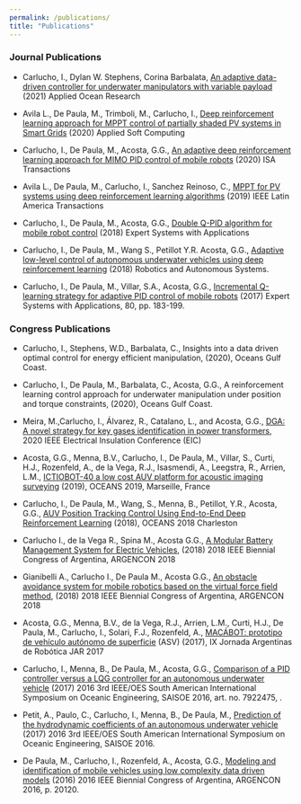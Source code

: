 ```yaml
---
permalink: /publications/
title: "Publications"
---
```


### Journal Publications

* Carlucho, I., Dylan W. Stephens, Corina Barbalata, [An adaptive data-driven controller for underwater manipulators with variable payload](https://www.journals.elsevier.com/applied-ocean-research) (2021) Applied Ocean Research

* Avila L., De Paula, M., Trimboli, M., Carlucho, I., [Deep reinforcement learning approach for MPPT control of partially shaded PV systems in Smart Grids](https://www.sciencedirect.com/science/article/abs/pii/S1568494620306499) (2020) Applied Soft Computing

* Carlucho, I., De Paula, M., Acosta, G.G., [An adaptive deep reinforcement learning approach for MIMO PID control of mobile robots](https://www.sciencedirect.com/science/article/pii/S0019057820300781) (2020) ISA Transactions

* Avila L., De Paula, M., Carlucho, I., Sanchez Reinoso, C., [MPPT for PV systems using deep reinforcement learning algorithms](https://ieeexplore.ieee.org/document/9011547) (2019) IEEE Latin America Transactions

* Carlucho, I., De Paula, M., Acosta, G.G., [Double Q-PID algorithm for mobile robot control](https://www.sciencedirect.com/science/article/pii/S0957417419304749) (2018) Expert Systems with Applications

* Carlucho, I., De Paula, M., Wang S., Petillot Y.R. Acosta, G.G., [Adaptive low-level control of autonomous underwater vehicles using
deep reinforcement learning](https://www.sciencedirect.com/science/article/pii/S0921889018301519)
(2018) Robotics and Autonomous Systems.

* Carlucho, I., De Paula, M., Villar, S.A., Acosta, G.G., [Incremental Q-learning strategy for adaptive PID control of mobile robots](https://www.sciencedirect.com/science/article/pii/S0957417417301513?via%3Dihub)
(2017) Expert Systems with Applications, 80, pp. 183-199. 

### Congress Publications

* Carlucho, I., Stephens, W.D., Barbalata, C., Insights into a data driven optimal control for energy efficient manipulation, (2020), Oceans Gulf Coast. 

* Carlucho, I., De Paula, M., Barbalata, C., Acosta, G.G., A reinforcement learning control approach for underwater manipulation under position and torque constraints, (2020), Oceans Gulf Coast. 

* Meira, M.,Carlucho, I.,  Álvarez, R., Catalano, L.,  and Acosta, G.G., [DGA: A novel strategy for key gases identification in power transformers](https://ieeexplore.ieee.org/document/9158662), 2020 IEEE Electrical Insulation Conference (EIC)

* Acosta, G.G., Menna, B.V., Carlucho, I., De Paula, M., Villar, S., Curti, H.J., Rozenfeld, A., de la Vega, R.J., Isasmendi, A., Leegstra, R., Arrien, L.M., [ICTIOBOT-40 a low cost AUV platform for acoustic imaging surveying](https://ieeexplore.ieee.org/document/8867290) (2019), OCEANS 2019, Marseille, France

* Carlucho, I., De Paula, M., Wang, S., Menna, B., Petillot, Y.R., Acosta, G.G., [AUV Position Tracking Control Using End-to-End Deep Reinforcement Learning](https://ieeexplore.ieee.org/document/8604791) (2018), OCEANS 2018 Charleston 

* Carlucho I., de la Vega R., Spina M., Acosta G.G., [A Modular Battery Management System for Electric Vehicles](https://ieeexplore.ieee.org/document/8646227), (2018) 2018 IEEE Biennial Congress of Argentina, ARGENCON 2018

* Gianibelli A., Carlucho I., De Paula M., Acosta G.G., [An obstacle avoidance system for mobile robotics based on the virtual force field method](https://ieeexplore.ieee.org/document/8646065), (2018) 2018 IEEE Biennial Congress of Argentina, ARGENCON 2018

* Acosta, G.G., Menna, B.V., de la Vega, R.J., Arrien, L.M., Curti, H.J., De Paula, M., Carlucho, I., Solari, F.J., Rozenfeld, A., [MACÁBOT: prototipo de vehículo autónomo de superficie](http://rtyc.utn.edu.ar/index.php/rtyc/article/view/344) (ASV) (2017), IX Jornada Argentinas de Robótica JAR 2017

* Carlucho, I., Menna, B., De Paula, M., Acosta, G.G., [Comparison of a PID controller versus a LQG controller for an autonomous underwater vehicle](http://ieeexplore.ieee.org/document/7922475/) (2017) 2016 3rd IEEE/OES South American International Symposium on Oceanic Engineering, SAISOE 2016, art. no. 7922475, . 

* Petit, A., Paulo, C., Carlucho, I., Menna, B., De Paula, M., [Prediction of the hydrodynamic coefficients of an autonomous underwater vehicle](http://ieeexplore.ieee.org/document/7922474/) (2017) 2016 3rd IEEE/OES South American International Symposium on Oceanic Engineering, SAISOE 2016. 

* De Paula, M., Carlucho, I., Rozenfeld, A., Acosta, G.G., [Modeling and identification of mobile vehicles using low complexity data driven models](http://ieeexplore.ieee.org/document/7585272/) (2016) 2016 IEEE Biennial Congress of Argentina, ARGENCON 2016, p. 20120. 